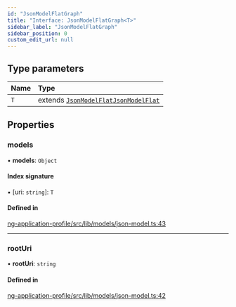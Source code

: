 ```yaml
---
id: "JsonModelFlatGraph"
title: "Interface: JsonModelFlatGraph<T>"
sidebar_label: "JsonModelFlatGraph"
sidebar_position: 0
custom_edit_url: null
---
```


## Type parameters

| Name | Type |
| :------ | :------ |
| `T` | extends [`JsonModelFlat`](../modules#jsonmodelflat)[`JsonModelFlat`](../modules#jsonmodelflat) |

## Properties

### models

• **models**: `Object`

#### Index signature

▪ [uri: `string`]: `T`

#### Defined in

[ng-application-profile/src/lib/models/json-model.ts:43](https://github.com/cognizone/ng-cognizone/blob/861cbad/libs/ng-application-profile/src/lib/models/json-model.ts#L43)

___

### rootUri

• **rootUri**: `string`

#### Defined in

[ng-application-profile/src/lib/models/json-model.ts:42](https://github.com/cognizone/ng-cognizone/blob/861cbad/libs/ng-application-profile/src/lib/models/json-model.ts#L42)
